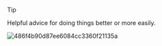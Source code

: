 > [!TIP]
> Helpful advice for doing things better or more easily.


![486f4b90d87ee6084cc3360f21135a](https://github.com/user-attachments/assets/0a4d23ee-e0b8-4497-a5c3-86e91cda78e8)


